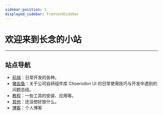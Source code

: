 ```yaml
---
sidebar_position: 1
displayed_sidebar: frontendSidebar
---
```


# 欢迎来到长念的小站
---

## 站点导航

- [前端](./FrontEnd/Intro.md)：日常开发的各种。
- [猪齿鱼](./C7N/Intro.md)：关于公司自研组件库 Choerodon UI 的日常使用技巧与开发中遇到的问题总结。
- [教程](./Tutorial/Intro.md)：一些工具的安装、应用等。
- [其他](./Other/Intro.md)：还没想好放什么。
- [博客](../blog)：个人博客
